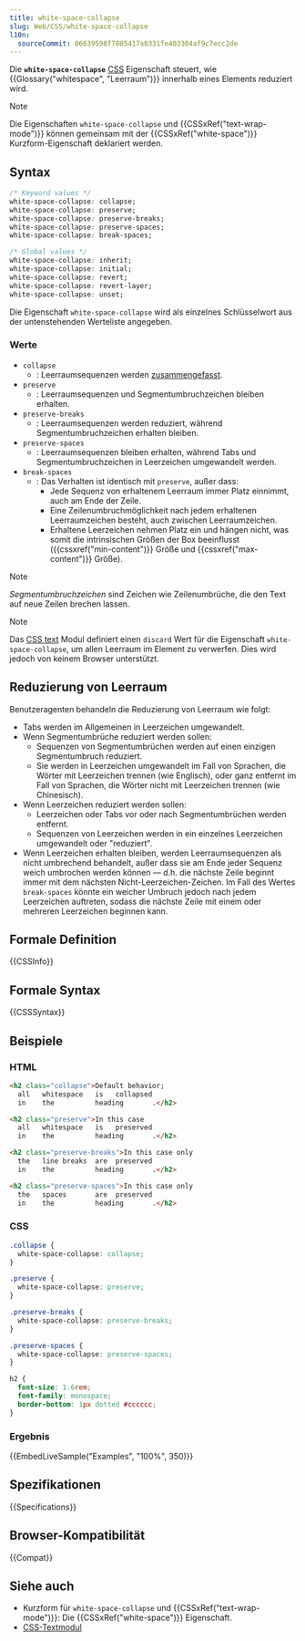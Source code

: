 ```yaml
---
title: white-space-collapse
slug: Web/CSS/white-space-collapse
l10n:
  sourceCommit: 06639598f7805417a0331fe403304af9c7ecc2de
---
```


Die **`white-space-collapse`** [CSS](/de/docs/Web/CSS) Eigenschaft steuert, wie {{Glossary("whitespace", "Leerraum")}} innerhalb eines Elements reduziert wird.

> [!NOTE]
> Die Eigenschaften `white-space-collapse` und {{CSSxRef("text-wrap-mode")}} können gemeinsam mit der {{CSSxRef("white-space")}} Kurzform-Eigenschaft deklariert werden.

## Syntax

```css
/* Keyword values */
white-space-collapse: collapse;
white-space-collapse: preserve;
white-space-collapse: preserve-breaks;
white-space-collapse: preserve-spaces;
white-space-collapse: break-spaces;

/* Global values */
white-space-collapse: inherit;
white-space-collapse: initial;
white-space-collapse: revert;
white-space-collapse: revert-layer;
white-space-collapse: unset;
```

Die Eigenschaft `white-space-collapse` wird als einzelnes Schlüsselwort aus der untenstehenden Werteliste angegeben.

### Werte

- `collapse`
  - : Leerraumsequenzen werden [zusammengefasst](#reduzierung_von_leerraum).
- `preserve`
  - : Leerraumsequenzen und Segmentumbruchzeichen bleiben erhalten.
- `preserve-breaks`
  - : Leerraumsequenzen werden reduziert, während Segmentumbruchzeichen erhalten bleiben.
- `preserve-spaces`
  - : Leerraumsequenzen bleiben erhalten, während Tabs und Segmentumbruchzeichen in Leerzeichen umgewandelt werden.
- `break-spaces`
  - : Das Verhalten ist identisch mit `preserve`, außer dass:
    - Jede Sequenz von erhaltenem Leerraum immer Platz einnimmt, auch am Ende der Zeile.
    - Eine Zeilenumbruchmöglichkeit nach jedem erhaltenen Leerraumzeichen besteht, auch zwischen Leerraumzeichen.
    - Erhaltene Leerzeichen nehmen Platz ein und hängen nicht, was somit die intrinsischen Größen der Box beeinflusst ({{cssxref("min-content")}} Größe und {{cssxref("max-content")}} Größe).

> [!NOTE]
> _Segmentumbruchzeichen_ sind Zeichen wie Zeilenumbrüche, die den Text auf neue Zeilen brechen lassen.

> [!NOTE]
> Das [CSS text](/de/docs/Web/CSS/CSS_text) Modul definiert einen `discard` Wert für die Eigenschaft `white-space-collapse`, um allen Leerraum im Element zu verwerfen. Dies wird jedoch von keinem Browser unterstützt.

## Reduzierung von Leerraum

Benutzeragenten behandeln die Reduzierung von Leerraum wie folgt:

- Tabs werden im Allgemeinen in Leerzeichen umgewandelt.
- Wenn Segmentumbrüche reduziert werden sollen:
  - Sequenzen von Segmentumbrüchen werden auf einen einzigen Segmentumbruch reduziert.
  - Sie werden in Leerzeichen umgewandelt im Fall von Sprachen, die Wörter mit Leerzeichen trennen (wie Englisch), oder ganz entfernt im Fall von Sprachen, die Wörter nicht mit Leerzeichen trennen (wie Chinesisch).
- Wenn Leerzeichen reduziert werden sollen:
  - Leerzeichen oder Tabs vor oder nach Segmentumbrüchen werden entfernt.
  - Sequenzen von Leerzeichen werden in ein einzelnes Leerzeichen umgewandelt oder "reduziert".
- Wenn Leerzeichen erhalten bleiben, werden Leerraumsequenzen als nicht umbrechend behandelt, außer dass sie am Ende jeder Sequenz weich umbrochen werden können — d.h. die nächste Zeile beginnt immer mit dem nächsten Nicht-Leerzeichen-Zeichen. Im Fall des Wertes `break-spaces` könnte ein weicher Umbruch jedoch nach jedem Leerzeichen auftreten, sodass die nächste Zeile mit einem oder mehreren Leerzeichen beginnen kann.

## Formale Definition

{{CSSInfo}}

## Formale Syntax

{{CSSSyntax}}

## Beispiele

### HTML

<!-- prettier-ignore-start -->
```html
<h2 class="collapse">Default behavior;
  all   whitespace   is   collapsed
  in    the          heading       .</h2>

<h2 class="preserve">In this case
  all   whitespace   is   preserved
  in    the          heading       .</h2>

<h2 class="preserve-breaks">In this case only
  the   line breaks  are  preserved
  in    the          heading       .</h2>

<h2 class="preserve-spaces">In this case only
  the   spaces       are  preserved
  in    the          heading       .</h2>
```
<!-- prettier-ignore-end -->

### CSS

```css
.collapse {
  white-space-collapse: collapse;
}

.preserve {
  white-space-collapse: preserve;
}

.preserve-breaks {
  white-space-collapse: preserve-breaks;
}

.preserve-spaces {
  white-space-collapse: preserve-spaces;
}

h2 {
  font-size: 1.6rem;
  font-family: monospace;
  border-bottom: 1px dotted #cccccc;
}
```

### Ergebnis

{{EmbedLiveSample("Examples", "100%", 350)}}

## Spezifikationen

{{Specifications}}

## Browser-Kompatibilität

{{Compat}}

## Siehe auch

- Kurzform für `white-space-collapse` und {{CSSxRef("text-wrap-mode")}}: Die {{CSSxRef("white-space")}} Eigenschaft.
- [CSS-Textmodul](/de/docs/Web/CSS/CSS_text)

